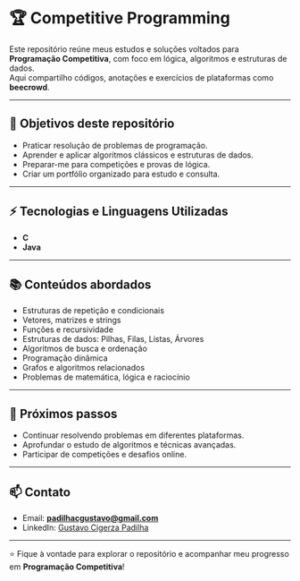 # 🏆 Competitive Programming

Este repositório reúne meus estudos e soluções voltados para **Programação Competitiva**, com foco em lógica, algoritmos e estruturas de dados.  
Aqui compartilho códigos, anotações e exercícios de plataformas como **beecrowd**.

---

## 🎯 Objetivos deste repositório

- Praticar resolução de problemas de programação.  
- Aprender e aplicar algoritmos clássicos e estruturas de dados.  
- Preparar-me para competições e provas de lógica.  
- Criar um portfólio organizado para estudo e consulta.  

---

## ⚡ Tecnologias e Linguagens Utilizadas

- **C**
- **Java**  


---

## 📚 Conteúdos abordados

- Estruturas de repetição e condicionais  
- Vetores, matrizes e strings  
- Funções e recursividade  
- Estruturas de dados: Pilhas, Filas, Listas, Árvores  
- Algoritmos de busca e ordenação  
- Programação dinâmica  
- Grafos e algoritmos relacionados  
- Problemas de matemática, lógica e raciocínio  

---

## 🌱 Próximos passos

- Continuar resolvendo problemas em diferentes plataformas.  
- Aprofundar o estudo de algoritmos e técnicas avançadas.  
- Participar de competições e desafios online.  

---

## 📫 Contato

- Email: **padilhacgustavo@gmail.com**  
- LinkedIn: [Gustavo Cigerza Padilha](https://www.linkedin.com/in/gustavo-cigerza-padilha-28bbba23a/)  

---

⭐ Fique à vontade para explorar o repositório e acompanhar meu progresso em **Programação Competitiva**!
